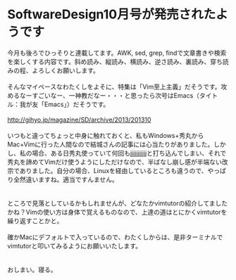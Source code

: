 # SoftwareDesign10月号が発売されたようです
今月も後ろでひっそりと連載してます。AWK, sed, grep, findで文章書きや検索を楽しくする内容です。斜め読み、縦読み、横読み、逆さ読み、裏読み、穿ち読みの程、よろしくお願いします。<br />
<br />
そんなマイペースなわたくしをよそに、特集は「Vim至上主義」だそうです。攻めるなーすごいなー、一神教だなー・・・と思ったら次号はEmacs（タイトル：我が友「Emacs」）だそうです。<br />
<br />
<a target="_blank" href="http://gihyo.jp/magazine/SD/archive/2013/201310">http://gihyo.jp/magazine/SD/archive/2013/201310</a><br />
<br />
いつもと違ってちょっと中身に触れておくと、私もWindows+秀丸からMac+Vimに行った人間なので結城さんの記事には心当たりがありました。しかし、私の場合、ある日秀丸使っていて何回もjjjjjjjjjjjと打ち込んでしまい、それで秀丸を諦めてVimだけ使うようにしただけなので、半ばなし崩し感が半端ない改宗でありました。自分の場合、Linuxを経由しているところも違うので、やっぱり全然違いますね。適当ですんません。<br />
<br />
<br />
ところで見落としているかもしれませんが、どなたかvimtutorの紹介してましたかね？Vimの使い方は身体で覚えるものなので、上達の道はとにかくvimtutorを繰り返すことかと。<br />
<br />
確かMacにデフォルトで入っているので、わたくしからは、是非ターミナルでvimtutorと叩いてみるようにお願いいたします。<br />
<br />
<br />
おしまい。寝る。
